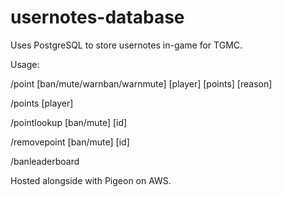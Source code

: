 # usernotes-database
Uses PostgreSQL to store usernotes in-game for TGMC.

Usage:

/point [ban/mute/warnban/warnmute] [player] [points] [reason]

/points [player]

/pointlookup [ban/mute] [id]

/removepoint [ban/mute] [id]

/banleaderboard

Hosted alongside with Pigeon on AWS.
